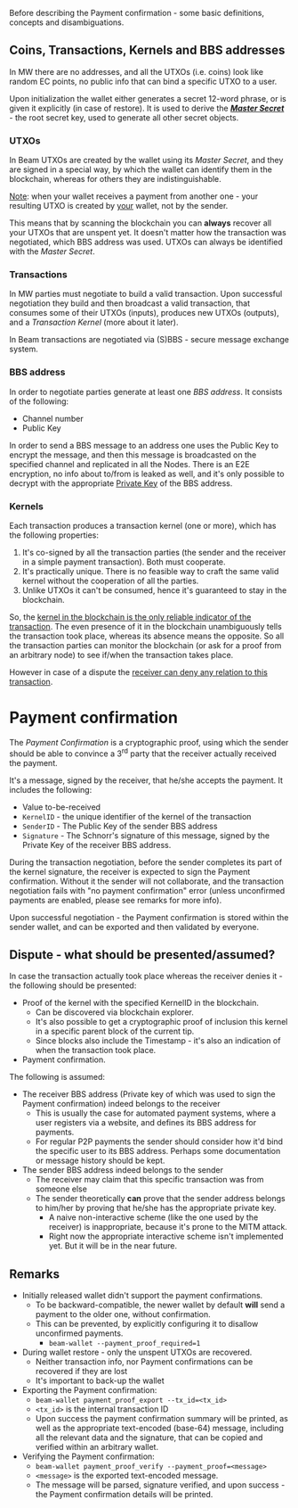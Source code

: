 Before describing the Payment confirmation - some basic definitions, concepts and disambiguations.

## Coins, Transactions, Kernels and BBS addresses

In MW there are no addresses, and all the UTXOs (i.e. coins) look like random EC points, no public info that can bind a specific UTXO to a user.

Upon initialization the wallet either generates a secret 12-word phrase, or is given it explicitly (in case of restore). It is used to derive the <u>**_Master Secret_**</u> - the root secret key, used to generate all other secret objects.

### UTXOs

In Beam UTXOs are created by the wallet using its _Master Secret_, and they are signed in a special way, by which the wallet can identify them in the blockchain, whereas for others they are indistinguishable.

<u>Note</u>: when your wallet receives a payment from another one - your resulting UTXO is created by <u>your</u> wallet, not by the sender.

This means that by scanning the blockchain you can **always** recover all your UTXOs that are unspent yet. It doesn't matter how the transaction was negotiated, which BBS address was used. UTXOs can always be identified with the _Master Secret_.

### Transactions

In MW parties must negotiate to build a valid transaction. Upon successful negotiation they build and then broadcast a valid transaction, that consumes some of their UTXOs (inputs), produces new UTXOs (outputs), and a _Transaction Kernel_ (more about it later).

In Beam transactions are negotiated via (S)BBS - secure message exchange system.

### BBS address

In order to negotiate parties generate at least one _BBS address_. It consists of the following:
* Channel number
* Public Key

In order to send a BBS message to an address one uses the Public Key to encrypt the message, and then this message is broadcasted on the specified channel and replicated in all the Nodes. There is an E2E encryption, no info about to/from is leaked as well, and it's only possible to decrypt with the appropriate <u>Private Key</u> of the BBS address.

### Kernels

Each transaction produces a transaction kernel (one or more), which has the following properties:
1. It's co-signed by all the transaction parties (the sender and the receiver in a simple payment transaction). Both must cooperate.
1. It's practically unique. There is no feasible way to craft the same valid kernel without the cooperation of all the parties.
1. Unlike UTXOs it can't be consumed, hence it's guaranteed to stay in the blockchain.

So, the <u>kernel in the blockchain is the only reliable indicator of the transaction</u>. The even presence of it in the blockchain unambiguously tells the transaction took place, whereas its absence means the opposite. So all the transaction parties can monitor the blockchain (or ask for a proof from an arbitrary node) to see if/when the transaction takes place.

However in case of a dispute the <u>receiver can deny any relation to this transaction</u>.

# Payment confirmation

The _Payment Confirmation_ is a cryptographic proof, using which the sender should be able to convince a 3<sup>rd</sup> party that the receiver actually received the payment.

It's a message, signed by the receiver, that he/she accepts the payment. It includes the following:
* Value to-be-received
* `KernelID` - the unique identifier of the kernel of the transaction
* `SenderID` - The Public Key of the sender BBS address
* `Signature` - The Schnorr's signature of this message, signed by the Private Key of the receiver BBS address.

During the transaction negotiation, before the sender completes its part of the kernel signature, the receiver is expected to sign the Payment confirmation. Without it the sender will not collaborate, and the transaction negotiation fails with "no payment confirmation" error (unless unconfirmed payments are enabled, please see remarks for more info).

Upon successful negotiation - the Payment confirmation is stored within the sender wallet, and can be exported and then validated by everyone.

## Dispute - what should be presented/assumed?

In case the transaction actually took place whereas the receiver denies it - the following should be presented:
* Proof of the kernel with the specified KernelID in the blockchain.
   * Can be discovered via blockchain explorer.
   * It's also possible to get a cryptographic proof of inclusion this kernel in a specific parent block of the current tip.
   * Since blocks also include the Timestamp - it's also an indication of when the transaction took place.
* Payment confirmation.

The following is assumed:
* The receiver BBS address (Private key of which was used to sign the Payment confirmation) indeed belongs to the receiver
   * This is usually the case for automated payment systems, where a user registers via a website, and defines its BBS address for payments.
   * For regular P2P payments the sender should consider how it'd bind the specific user to its BBS address. Perhaps some documentation or message history should be kept.
* The sender BBS address indeed belongs to the sender
   * The receiver may claim that this specific transaction was from someone else
   * The sender theoretically **can** prove that the sender address belongs to him/her by proving that he/she has the appropriate private key.
      * A naive non-interactive scheme (like the one used by the receiver) is inappropriate, because it's prone to the MITM attack.
      * Right now the appropriate interactive scheme isn't implemented yet. But it will be in the near future.


## Remarks

* Initially released wallet didn't support the payment confirmations.
   * To be backward-compatible, the newer wallet by default **will** send a payment to the older one, without confirmation.
   * This can be prevented, by explicitly configuring it to disallow unconfirmed payments.
      * `beam-wallet --payment_proof_required=1`
* During wallet restore - only the unspent UTXOs are recovered.
   * Neither transaction info, nor Payment confirmations can be recovered if they are lost
   * It's important to back-up the wallet
* Exporting the Payment confirmation:
   * `beam-wallet payment_proof_export --tx_id=<tx_id>`
   * `<tx_id>` is the internal transaction ID
   * Upon success the payment confirmation summary will be printed, as well as the appropriate text-encoded (base-64) message, including all the relevant data and the signature, that can be copied and verified within an arbitrary wallet.
* Verifying the Payment confirmation:
   * `beam-wallet payment_proof_verify --payment_proof=<message>`
   * `<message>` is the exported text-encoded message.
   * The message will be parsed, signature verified, and upon success - the Payment confirmation details will be printed.
